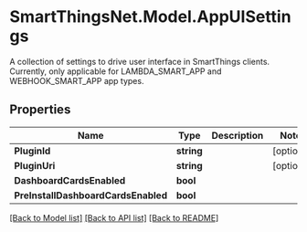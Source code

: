 # SmartThingsNet.Model.AppUISettings
A collection of settings to drive user interface in SmartThings clients.  Currently, only applicable for LAMBDA_SMART_APP and WEBHOOK_SMART_APP app types. 
## Properties

Name | Type | Description | Notes
------------ | ------------- | ------------- | -------------
**PluginId** | **string** |  | [optional] 
**PluginUri** | **string** |  | [optional] 
**DashboardCardsEnabled** | **bool** |  | 
**PreInstallDashboardCardsEnabled** | **bool** |  | 

[[Back to Model list]](../README.md#documentation-for-models) [[Back to API list]](../README.md#documentation-for-api-endpoints) [[Back to README]](../README.md)


